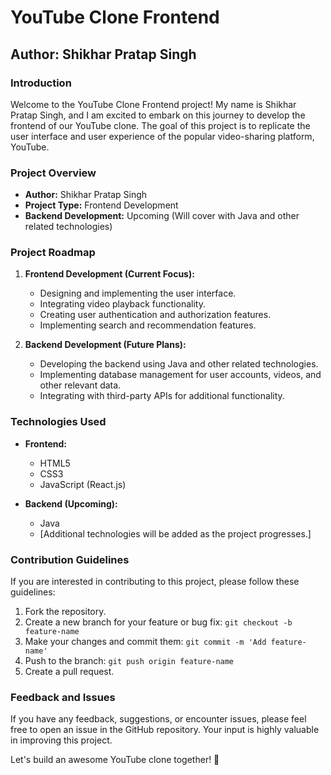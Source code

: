 # YouTube Clone Frontend

## Author: Shikhar Pratap Singh

### Introduction

Welcome to the YouTube Clone Frontend project! My name is Shikhar Pratap Singh, and I am excited to embark on this journey to develop the frontend of our YouTube clone. The goal of this project is to replicate the user interface and user experience of the popular video-sharing platform, YouTube.

### Project Overview

- **Author:** Shikhar Pratap Singh
- **Project Type:** Frontend Development
- **Backend Development:** Upcoming (Will cover with Java and other related technologies)

### Project Roadmap

1. **Frontend Development (Current Focus):**
   - Designing and implementing the user interface.
   - Integrating video playback functionality.
   - Creating user authentication and authorization features.
   - Implementing search and recommendation features.

2. **Backend Development (Future Plans):**
   - Developing the backend using Java and other related technologies.
   - Implementing database management for user accounts, videos, and other relevant data.
   - Integrating with third-party APIs for additional functionality.

### Technologies Used

- **Frontend:**
  - HTML5
  - CSS3
  - JavaScript (React.js)

- **Backend (Upcoming):**
  - Java
  - [Additional technologies will be added as the project progresses.]



### Contribution Guidelines

If you are interested in contributing to this project, please follow these guidelines:

1. Fork the repository.
2. Create a new branch for your feature or bug fix: `git checkout -b feature-name`
3. Make your changes and commit them: `git commit -m 'Add feature-name'`
4. Push to the branch: `git push origin feature-name`
5. Create a pull request.

### Feedback and Issues

If you have any feedback, suggestions, or encounter issues, please feel free to open an issue in the GitHub repository. Your input is highly valuable in improving this project.

Let's build an awesome YouTube clone together! 🚀
